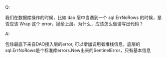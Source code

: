 Q:

我们在数据库操作的时候，比如 dao 层中当遇到一个 sql.ErrNoRows 的时候，是否应该 Wrap 这个 error，抛给上层。为什么，应该怎么做请写出代码？

A:

包住最底下来自DAO接入层的error, 可以增加调用者堆栈信息，底层的sql.ErrNoRows是个标准库errors.New出来的SentinelError，只有基本信息